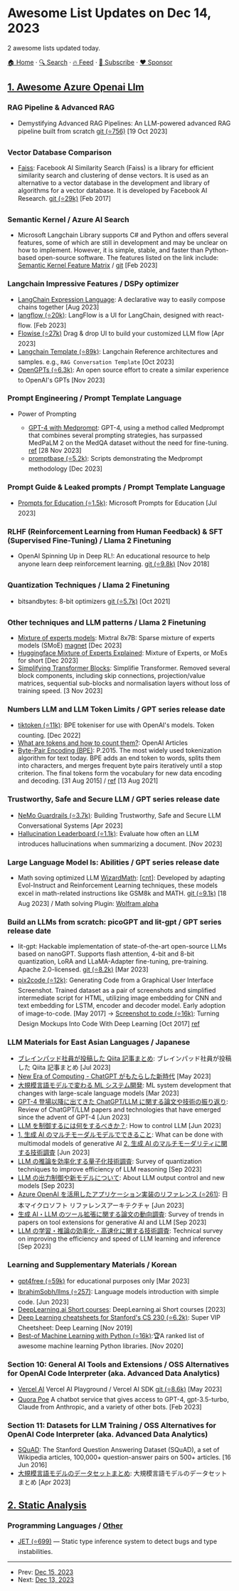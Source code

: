 # Awesome List Updates on Dec 14, 2023

2 awesome lists updated today.

[🏠 Home](/README.md) · [🔍 Search](https://www.trackawesomelist.com/search/) · [🔥 Feed](https://www.trackawesomelist.com/rss.xml) · [📮 Subscribe](https://trackawesomelist.us17.list-manage.com/subscribe?u=d2f0117aa829c83a63ec63c2f&id=36a103854c) · [❤️  Sponsor](https://github.com/sponsors/theowenyoung)



## [1. Awesome Azure Openai Llm](/content/kimtth/awesome-azure-openai-llm/README.md)

### **RAG Pipeline & Advanced RAG**

*   Demystifying Advanced RAG Pipelines: An LLM-powered advanced RAG pipeline built from scratch [git (⭐756)](https://github.com/pchunduri6/rag-demystified) \[19 Oct 2023]

### **Vector Database Comparison**

*   [Faiss](https://faiss.ai/): Facebook AI Similarity Search (Faiss) is a library for efficient similarity search and clustering of dense vectors. It is used as an alternative to a vector database in the development and library of algorithms for a vector database. It is developed by Facebook AI Research. [git (⭐29k)](https://github.com/facebookresearch/faiss) \[Feb 2017]

### **Semantic Kernel** / **Azure AI Search**

*   Microsoft Langchain Library supports C# and Python and offers several features, some of which are still in development and may be unclear on how to implement. However, it is simple, stable, and faster than Python-based open-source software. The features listed on the link include: [Semantic Kernel Feature Matrix](https://learn.microsoft.com/en-us/semantic-kernel/get-started/supported-languages) / [git](https://aka.ms/sk/repo) \[Feb 2023]

### **Langchain Impressive Features** / DSPy optimizer

*   [LangChain Expression Language](https://python.langchain.com/docs/guides/expression_language/): A declarative way to easily compose chains together \[Aug 2023]
*   [langflow (⭐20k)](https://github.com/logspace-ai/langflow): LangFlow is a UI for LangChain, designed with react-flow. \[Feb 2023]
*   [Flowise (⭐27k)](https://github.com/FlowiseAI/Flowise) Drag & drop UI to build your customized LLM flow \[Apr 2023]
*   [Langchain Template (⭐89k)](https://github.com/langchain-ai/langchain/tree/master/templates): Langchain Reference architectures and samples. e.g., `RAG Conversation Template` \[Oct 2023]
*   [OpenGPTs (⭐6.3k)](https://github.com/langchain-ai/opengpts): An open source effort to create a similar experience to OpenAI's GPTs \[Nov 2023]

### **Prompt Engineering** / **Prompt Template Language**

*   Power of Prompting

    *   [GPT-4 with Medprompt](https://arxiv.org/abs/2311.16452): GPT-4, using a method called Medprompt that combines several prompting strategies, has surpassed MedPaLM 2 on the MedQA dataset without the need for fine-tuning. [ref](https://www.microsoft.com/en-us/research/blog/the-power-of-prompting/) \[28 Nov 2023]
    *   [promptbase (⭐5.2k)](https://github.com/microsoft/promptbase): Scripts demonstrating the Medprompt methodology \[Dec 2023]

### **Prompt Guide & Leaked prompts** / **Prompt Template Language**

*   [Prompts for Education (⭐1.5k)](https://github.com/microsoft/prompts-for-edu): Microsoft Prompts for Education \[Jul 2023]

### **RLHF (Reinforcement Learning from Human Feedback) & SFT (Supervised Fine-Tuning)** / **Llama 2 Finetuning**

*   OpenAI Spinning Up in Deep RL!: An educational resource to help anyone learn deep reinforcement learning. [git (⭐9.8k)](https://github.com/openai/spinningup) \[Nov 2018]

### **Quantization Techniques** / **Llama 2 Finetuning**

*   bitsandbytes: 8-bit optimizers [git (⭐5.7k)](https://github.com/TimDettmers/bitsandbytes) \[Oct 2021]

### **Other techniques and LLM patterns** / **Llama 2 Finetuning**

*   [Mixture of experts models](https://mistral.ai/news/mixtral-of-experts/): Mixtral 8x7B: Sparse mixture of experts models (SMoE) [magnet](https://x.com/MistralAI/status/1706877320844509405?s=20) \[Dec 2023]
*   [Huggingface Mixture of Experts Explained](https://huggingface.co/blog/moe): Mixture of Experts, or MoEs for short \[Dec 2023]
*   [Simplifying Transformer Blocks](https://arxiv.org/abs/2311.01906): Simplifie Transformer. Removed several block components, including skip connections, projection/value matrices, sequential sub-blocks and normalisation layers without loss of training speed. \[3 Nov 2023]

### **Numbers LLM and LLM Token Limits** / **GPT series release date**

*   [tiktoken (⭐11k)](https://github.com/openai/tiktoken): BPE tokeniser for use with OpenAI's models. Token counting. \[Dec 2022]
*   [What are tokens and how to count them?](https://help.openai.com/en/articles/4936856-what-are-tokens-and-how-to-count-them): OpenAI Articles
*   [Byte-Pair Encoding (BPE)](https://arxiv.org/abs/1508.07909): P.2015. The most widely used tokenization algorithm for text today. BPE adds an end token to words, splits them into characters, and merges frequent byte pairs iteratively until a stop criterion. The final tokens form the vocabulary for new data encoding and decoding. \[31 Aug 2015] / [ref](https://towardsdatascience.com/byte-pair-encoding-subword-based-tokenization-algorithm-77828a70bee0) \[13 Aug 2021]

### **Trustworthy, Safe and Secure LLM** / **GPT series release date**

*   [NeMo Guardrails (⭐3.7k)](https://github.com/NVIDIA/NeMo-Guardrails): Building Trustworthy, Safe and Secure LLM Conversational Systems \[Apr 2023]
*   [Hallucination Leaderboard (⭐1.1k)](https://github.com/vectara/hallucination-leaderboard/): Evaluate how often an LLM introduces hallucinations when summarizing a document. \[Nov 2023]

### **Large Language Model Is: Abilities** / **GPT series release date**

*   Math soving optimized LLM [WizardMath](https://arxiv.org/abs/2308.09583): \[[cnt](https://scholar.google.com/scholar?hl=en\&as_sdt=0%2C5\&q=arxiv%3A+2308.09583)]: Developed by adapting Evol-Instruct and Reinforcement Learning techniques, these models excel in math-related instructions like GSM8k and MATH. [git (⭐9.1k)](https://github.com/nlpxucan/WizardLM) \[18 Aug 2023] / Math solving Plugin: [Wolfram alpha](https://www.wolfram.com/wolfram-plugin-chatgpt/)

### **Build an LLMs from scratch: picoGPT and lit-gpt** / **GPT series release date**

*   lit-gpt: Hackable implementation of state-of-the-art open-source LLMs based on nanoGPT. Supports flash attention, 4-bit and 8-bit quantization, LoRA and LLaMA-Adapter fine-tuning, pre-training. Apache 2.0-licensed. [git (⭐8.2k)](https://github.com/Lightning-AI/lit-gpt) \[Mar 2023]
*   [pix2code (⭐12k)](https://github.com/tonybeltramelli/pix2code): Generating Code from a Graphical User Interface Screenshot. Trained dataset as a pair of screenshots and simplified intermediate script for HTML, utilizing image embedding for CNN and text embedding for LSTM, encoder and decoder model. Early adoption of image-to-code. \[May 2017] -> [Screenshot to code (⭐16k)](https://github.com/emilwallner/Screenshot-to-code): Turning Design Mockups Into Code With Deep Learning \[Oct 2017] [ref](https://blog.floydhub.com/turning-design-mockups-into-code-with-deep-learning/)

### **LLM Materials for East Asian Languages** / Japanese

*   [ブレインパッド社員が投稿した Qiita 記事まとめ](https://blog.brainpad.co.jp/entry/2023/07/27/153055): ブレインパッド社員が投稿した Qiita 記事まとめ \[Jul 2023]
*   [New Era of Computing - ChatGPT がもたらした新時代](https://speakerdeck.com/dahatake/new-era-of-computing-chatgpt-gamotarasitaxin-shi-dai-3836814a-133a-4879-91e4-1c036b194718) \[May 2023]
*   [大規模言語モデルで変わる ML システム開発](https://speakerdeck.com/hirosatogamo/da-gui-mo-yan-yu-moderudebian-warumlsisutemukai-fa): ML system development that changes with large-scale language models \[Mar 2023]
*   [GPT-4 登場以降に出てきた ChatGPT/LLM に関する論文や技術の振り返り](https://blog.brainpad.co.jp/entry/2023/06/05/153034): Review of ChatGPT/LLM papers and technologies that have emerged since the advent of GPT-4 \[Jun 2023]
*   [LLM を制御するには何をするべきか？](https://blog.brainpad.co.jp/entry/2023/06/08/161643): How to control LLM \[Jun 2023]
*   [1. 生成 AI のマルチモーダルモデルでできること](https://blog.brainpad.co.jp/entry/2023/06/06/160003): What can be done with multimodal models of generative AI [2. 生成 AI のマルチモーダリティに関する技術調査](https://blog.brainpad.co.jp/entry/2023/10/18/153000) \[Jun 2023]
*   [LLM の推論を効率化する量子化技術調査](https://blog.brainpad.co.jp/entry/2023/09/01/153003): Survey of quantization techniques to improve efficiency of LLM reasoning \[Sep 2023]
*   [LLM の出力制御や新モデルについて](https://blog.brainpad.co.jp/entry/2023/09/08/155352): About LLM output control and new models \[Sep 2023]
*   [Azure OpenAI を活用したアプリケーション実装のリファレンス (⭐261)](https://github.com/Azure-Samples/jp-azureopenai-samples): 日本マイクロソフト リファレンスアーキテクチャ \[Jun 2023]
*   [生成 AI・LLM のツール拡張に関する論文の動向調査](https://blog.brainpad.co.jp/entry/2023/09/22/150341): Survey of trends in papers on tool extensions for generative AI and LLM \[Sep 2023]
*   [LLM の学習・推論の効率化・高速化に関する技術調査](https://blog.brainpad.co.jp/entry/2023/09/28/170010): Technical survey on improving the efficiency and speed of LLM learning and inference \[Sep 2023]

### **Learning and Supplementary Materials** / Korean

*   [gpt4free (⭐59k)](https://github.com/xtekky/gpt4free) for educational purposes only \[Mar 2023]
*   [IbrahimSobh/llms (⭐257)](https://github.com/IbrahimSobh/llms): Language models introduction with simple code. \[Jun 2023]
*   [DeepLearning.ai Short courses](https://www.deeplearning.ai/short-courses/): DeepLearning.ai Short courses \[2023]
*   [Deep Learning cheatsheets for Stanford's CS 230 (⭐6.2k)](https://github.com/afshinea/stanford-cs-230-deep-learning/tree/master/en): Super VIP Cheetsheet: Deep Learning \[Nov 2019]
*   [Best-of Machine Learning with Python (⭐16k)](https://github.com/ml-tooling/best-of-ml-python):🏆A ranked list of awesome machine learning Python libraries. \[Nov 2020]

### **Section 10: General AI Tools and Extensions** / **OSS Alternatives for OpenAI Code Interpreter (aka. Advanced Data Analytics)**

*   [Vercel AI](https://sdk.vercel.ai/) Vercel AI Playground / Vercel AI SDK [git (⭐8.6k)](https://github.com/vercel/ai) \[May 2023]
*   [Quora Poe](https://poe.com/login) A chatbot service that gives access to GPT-4, gpt-3.5-turbo, Claude from Anthropic, and a variety of other bots. \[Feb 2023]

### **Section 11: Datasets for LLM Training** / **OSS Alternatives for OpenAI Code Interpreter (aka. Advanced Data Analytics)**

*   [SQuAD](https://rajpurkar.github.io/SQuAD-explorer/): The Stanford Question Answering Dataset (SQuAD), a set of Wikipedia articles, 100,000+ question-answer pairs on 500+ articles. \[16 Jun 2016]
*   [大規模言語モデルのデータセットまとめ](https://note.com/npaka/n/n686d987adfb1): 大規模言語モデルのデータセットまとめ \[Apr 2023]

## [2. Static Analysis](/content/analysis-tools-dev/static-analysis/README.md)

### Programming Languages / [Other](#other-1)

*   [JET (⭐699)](https://github.com/aviatesk/JET.jl) — Static type inference system to detect bugs and type instabilities.

---

- Prev: [Dec 15, 2023](/content/2023/12/15/README.md)
- Next: [Dec 13, 2023](/content/2023/12/13/README.md)